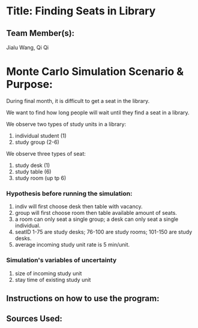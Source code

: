 # Title: Finding Seats in Library

## Team Member(s):
Jialu Wang, Qi Qi

# Monte Carlo Simulation Scenario & Purpose:
During final month, it is difficult to get a seat in the library.

We want to find how long people will wait until they find a seat in a library. 

We observe two types of study units in a library:

1. individual student (1)
2. study group (2-6)

We observe three types of seat:
1. study desk (1)
2. study table (6)
3. study room (up tp 6)

### Hypothesis before running the simulation:
1. indiv will first choose desk then table with vacancy.
2. group will first choose room then table available amount of seats.
3. a room can only seat a single group; a desk can only seat a single individual.
4. seatID 1-75 are study desks; 76-100 are study rooms; 101-150 are study desks.
5. average incoming study unit rate is 5 min/unit.

### Simulation's variables of uncertainty
1. size of incoming study unit
2. stay time of existing study unit

## Instructions on how to use the program:


## Sources Used:
